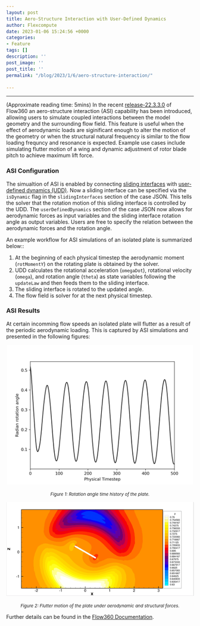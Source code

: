```yaml
---
layout: post
title: Aero-Structure Interaction with User-Defined Dynamics
author: Flexcompute
date: 2023-01-06 15:24:56 +0000
categories:
- Feature
tags: []
description: ''
post_image: ''
post_title: ''
permalink: "/blog/2023/1/6/aero-structure-interaction/"

---
```

***
(Approximate reading time: 5mins)
In the recent <a href="https://docs.flexcompute.com/projects/flow360/en/release-22.3.3.0-tag/releaseNotes/releaseNotes.html#release-22-3-3-0"> release-22.3.3.0</a> of Flow360 an aero-structure interaction (ASI) capability has been introduced, allowing users to simulate coupled interactions between the model geometry and the surrounding flow field. This feature is useful when the effect of aerodynamic loads are siginificant enough to alter the motion of the geometry or when the structural natural frequency is similar to the flow loading frequncy and resonance is expected. Example use cases include simulating flutter motion of a wing and dynamic adjustment of rotor blade pitch to achieve maximum lift force.

### **ASI Configuration**

The simualtion of ASI is enabled by connecting <a href="https://docs.flexcompute.com/projects/flow360/en/latest/solverConfiguration/solverConfiguration.html#slidinginterfaces-list"> sliding interfaces</a> with <a href="https://docs.flexcompute.com/projects/flow360/en/latest/solverConfiguration/solverConfiguration.html#userdefineddynamics"> user-defined dynamics (UDD)</a>. Now a sliding interface can be specified via the `isDynamic` flag in the `slidingInterfaces` section of the case JSON. This tells the solver that the rotation motion of this sliding interface is controlled by the UDD. The `userDefinedDynamics` section of the case JSON now allows for aerodynamic forces as input variables and the sliding interface rotation angle as output variables. Users are free to specify the relation between the aerodynamic forces and the rotation angle.

An example workflow for ASI simulations of an isolated plate is summarized below::

1. At the beginning of each physical timestep the aerodynamic moment (`rotMomentY`) on the rotating plate is obtained by the solver.
2. UDD calculates the rotational acceleration (`omegaDot`), rotational velocity (`omega`), and rotation angle (`theta`) as state variables following the `updateLaw` and then feeds them to the sliding interface.
3. The sliding interface is rotated to the updated angle.
4. The flow field is solver for at the next physical timestep.

### **ASI Results**

At certain incomming flow speeds an isolated plate will flutter as a result of the periodic aerodynamic loading. This is captured by ASI simulations and presented in the following figures:

<p align = "center">
<img title="Figure 1: Rotation angle time history of the plate." src="/uploads/20221109-flutter.png" style="width: 500px;">
</p>
<p align = "center">
<small><i>Figure 1: Rotation angle time history of the plate.</i></small>
</p>

<p align = "center"> <img title="Figure 2: Flutter motion of the plate under aerodynamic and structural forces." src="/uploads/20221109-platefluttermotion.gif" style="width: 600px;"> </p>
<p align = "center">
<small><i>Figure 2: Flutter motion of the plate under aerodynamic and structural forces.</i></small>
</p>

Further details can be found in the <a href="https://docs.flexcompute.com/projects/flow360/en/latest/capabilities/userDefinedDynamics/userDefinedDynamics.html#dynamic-grid-rotation-using-structural-aerodynamic-load"> Flow360 Documentation</a>.
